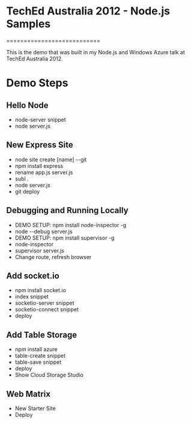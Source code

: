 # TechEd Australia 2012 - Node.js Samples
===========================

This is the demo that was built in my Node.js and Windows Azure talk at TechEd Australia 2012.

# Demo Steps

## Hello Node

* node-server snippet
* node server.js

## New Express Site

* node site create [name] --git
* npm install express
* rename app.js server.js
* subl .
* node server.js
* git deploy

## Debugging and Running Locally

* DEMO SETUP: npm install node-inspector -g
* node --debug server.js
* DEMO SETUP: npm install supervisor -g
* node-inspector
* supervisor server.js
* Change route, refresh browser

## Add socket.io

* npm install socket.io
* index snippet
* socketio-server snippet
* socketio-connect snippet
* deploy

## Add Table Storage

* npm install azure
* table-create snippet
* table-save snippet
* deploy
* Show Cloud Storage Studio

## Web Matrix

* New Starter Site
* Deploy